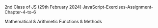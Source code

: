 2nd Class of JS (29th February 2024) JavaScript-Exercises-Assignment-Chapter-4-to-6
 
Mathematical & Arithmetic Functions & Methods
